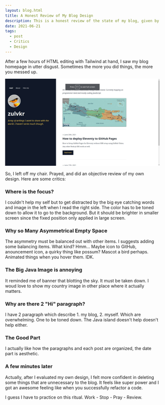 ```yaml
---
layout: blog.html
title: A Honest Review of My Blog Design
description: This is a honest review of the state of my blog, given by myself.
date: 2021-06-21
tags:
  - post
  - Critics
  - Design
---
```


After a few hours of HTML editing with Tailwind at hand, I saw my blog homepage in utter disgust. Sometimes the more you did things, the more you messed up.

![home](/image/blog.jpg)

So, I left off my chair. Prayed, and did an objective review of my own design. Here are some critics:

### Where is the focus?

I couldn't help my self but to get distracted by the big eye catching words and image in the left when I read the right side. The color has to be toned down to allow it to go to the background. But it should be brighter in smaller screen since the fixed position only applied in large screen.

### Why so Many Asymmetrical Empty Space

The asymmetry must be balanced out with other items. I suggests adding some balancing items. What kind? Hmm... Maybe icon to GitHub, anouncement icon, a quirky thing like possum? Mascot a bird perhaps. Animated things when you hover them. IDK.

### The Big Java Image is annoying

It reminded me of banner that blotting the sky. It must be taken down. I woud love to show my country image in other place where it actually matters.

### Why are there 2 "Hi" paragraph?

I have 2 paragraph which describe 1. my blog, 2. myself. Which are overwhelming. One to be toned down. The Java island doesn't help doesn't help either.

### The Good Part

I actually like how the paragraphs and each post are organized, the date part is aesthetic.

### A few minutes later

Actually, after I evaluated my own design, I felt more confident in deleting some things that are unnecessary to the blog. It feels like super power and I got an awesome feeling like when you successfully refactor a code.

I guess I have to practice on this ritual. Work - Stop - Pray - Review.
